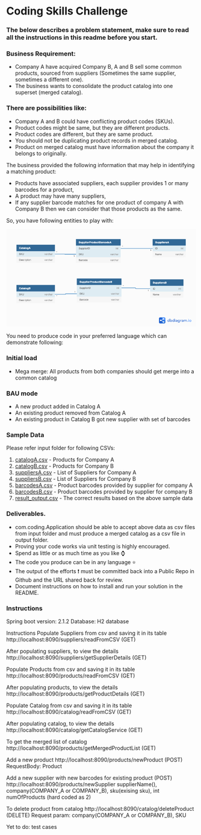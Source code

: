 # Coding Skills Challenge

### The below describes a problem statement, make sure to read all the instructions in this readme before you start.

### Business Requirement:

- Company A have acquired Company B, A and B sell some common products, sourced from suppliers (Sometimes the same supplier, sometimes a different one). 
- The business wants to consolidate the product catalog into one superset (merged catalog). 

### There are possibilities like:

- Company A and B could have conflicting product codes (SKUs).
- Product codes might be same, but they are different products.
- Product codes are different, but they are same product.
- You should not be duplicating product records in merged catalog.
- Product on merged catalog must have information about the company it belongs to originally.  

The business provided the following information that may help in identifying a matching product:
- Products have associated suppliers, each supplier provides 1 or many barcodes for a product, 
- A product may have many suppliers,
- If any supplier barcode matches for one product of company A with Company B then we can consider that those products as the same.


So, you have following entities to play with:

<img src="./entity_diagram.png" width="800px" height="auto">



You need to produce code in your preferred language which can demonstrate following:

### Initial load
- Mega merge: All products from both companies should get merge into a common catalog

### BAU mode
- A new product added in Catalog A
- An existing product removed from Catalog A
- An existing product in Catalog B got new supplier with set of barcodes
 

### Sample Data 
Please refer input folder for following CSVs:
1. [catalogA.csv](input/catalogA.csv) - Products for Company A
1. [catalogB.csv](input/catalogB.csv) - Products for Company B
1. [suppliersA.csv](input/suppliersA.csv) - List of Suppliers for Company A
1. [suppliersB.csv](input/suppliersB.csv) - List of Suppliers for Company B
1. [barcodesA.csv](input/barcodesA.csv) - Product barcodes provided by supplier for company A
1. [barcodesB.csv](input/barcodesB.csv) - Product barcodes provided by supplier for company B
1. [result_output.csv](output/result_output.csv) - The correct results based on the above sample data


### Deliverables.
- com.coding.Application should be able to accept above data as csv files from input folder and must produce a merged catalog as a csv file in output folder.
- Proving your code works via unit testing is highly encouraged.
- Spend as little or as much time as you like ⌚
- The code you produce can be in any language ⭐
- The output of the efforts ❗ must be committed back into a Public Repo in Github and the URL shared back for review. 
- Document instructions on how to install and run your solution in the README.


### Instructions
Spring boot version: 2.1.2 Database: H2 database

Instructions
Populate Suppliers from csv and saving it in its table http://localhost:8090/suppliers/readFromCSV (GET)

After populating suppliers, to view the details http://localhost:8090/suppliers/getSupplierDetails (GET)

Populate Products from csv and saving it in its table http://localhost:8090/products/readFromCSV (GET)

After populating products, to view the details http://localhost:8090/products/getProductDetails (GET)

Populate Catalog from csv and saving it in its table http://localhost:8090/catalog/readFromCSV (GET)

After populating catalog, to view the details http://localhost:8090/catalog/getCatalogService (GET)

To get the merged list of catalog http://localhost:8090/products/getMergedProductList (GET)

Add a new product http://localhost:8090/products/newProduct (POST)
RequestBody: Product

Add a new supplier with new barcodes for existing product (POST) http://localhost:8090/products/newSupplier supplierName(), company(COMPANY_A or COMPANY_B), sku(exising sku), int numOfProducts (hard coded as 2)

To delete product from catalog http://localhost:8090/catalog/deleteProduct (DELETE)
Request param: company(COMPANY_A or COMPANY_B), SKU

Yet to do: test cases

